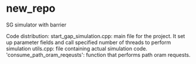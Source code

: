 # new_repo
SG simulator with barrier

Code distribution: 
  start_gap_simulation.cpp: 
    main file for the project. It set up parameter fields and call specified number of threads to perform simulation
  utils.cpp:
    file containing actual simulation code. 
    'consume_path_oram_reqeusts': function that performs path oram requests.
    
